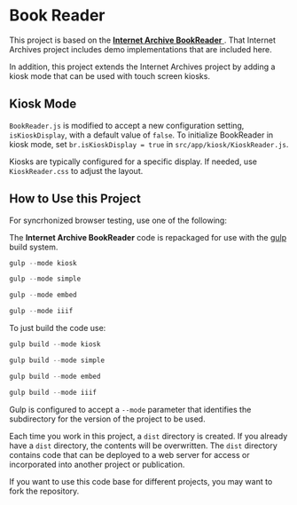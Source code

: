 
# Book Reader

This project is based on the [ **Internet Archive BookReader** ](https://github.com/internetarchive/bookreader).
That Internet Archives project includes demo implementations that are included here.  

In addition, this project extends the Internet Archives project by adding a kiosk mode that can be used with touch screen kiosks.

## Kiosk Mode

`BookReader.js` is modified to accept a new configuration setting, `isKioskDisplay`, with a default value of `false`.  To initialize BookReader
in kiosk mode, set `br.isKioskDisplay = true` in `src/app/kiosk/KioskReader.js`.

Kiosks are typically configured for a specific display.  If needed, use `KioskReader.css` to adjust the layout.



## How to Use this Project

For syncrhonized browser testing, use one of the following:

The **Internet Archive BookReader** code is repackaged for use with the  [gulp](https://github.com/gulpjs/gulp) build system.

```javascript
gulp --mode kiosk

gulp --mode simple

gulp --mode embed

gulp --mode iiif
```

To just build the code use:

```javascript
gulp build --mode kiosk

gulp build --mode simple

gulp build --mode embed

gulp build --mode iiif
```

Gulp is configured to accept a `--mode` parameter that identifies the subdirectory for the version of the project to be used.

Each time you work in this project, a `dist` directory is created.  If you already have a `dist` directory, the contents
will be overwritten.  The `dist` directory contains code that can be deployed to a web server for access or
incorporated into another project or publication.

If you want to use this code base for different projects, you may want to fork the repository.

